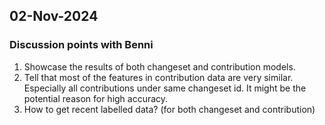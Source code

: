 ## 02-Nov-2024
### Discussion points with Benni
1. Showcase the results of both changeset and contribution models.
2. Tell that most of the features in contribution data are very similar. Especially all contributions under same changeset id. It might be the potential reason for high accuracy.
3. How to get recent labelled data? (for both changeset and contribution)
